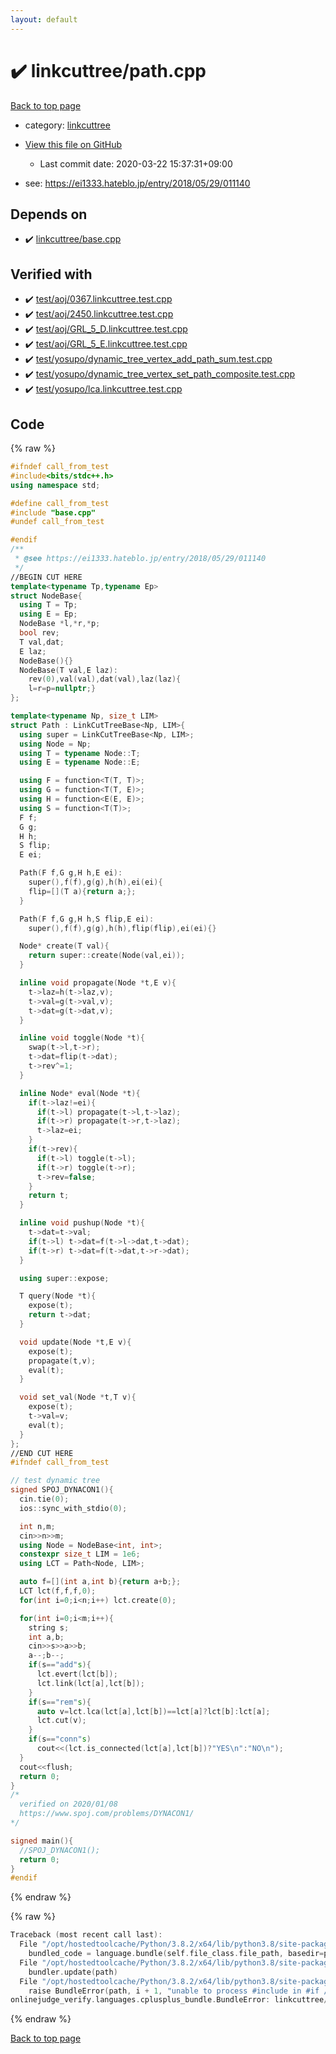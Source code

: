 ```yaml
---
layout: default
---
```


<!-- mathjax config similar to math.stackexchange -->
<script type="text/javascript" async
  src="https://cdnjs.cloudflare.com/ajax/libs/mathjax/2.7.5/MathJax.js?config=TeX-MML-AM_CHTML">
</script>
<script type="text/x-mathjax-config">
  MathJax.Hub.Config({
    TeX: { equationNumbers: { autoNumber: "AMS" }},
    tex2jax: {
      inlineMath: [ ['$','$'] ],
      processEscapes: true
    },
    "HTML-CSS": { matchFontHeight: false },
    displayAlign: "left",
    displayIndent: "2em"
  });
</script>

<script type="text/javascript" src="https://cdnjs.cloudflare.com/ajax/libs/jquery/3.4.1/jquery.min.js"></script>
<script src="https://cdn.jsdelivr.net/npm/jquery-balloon-js@1.1.2/jquery.balloon.min.js" integrity="sha256-ZEYs9VrgAeNuPvs15E39OsyOJaIkXEEt10fzxJ20+2I=" crossorigin="anonymous"></script>
<script type="text/javascript" src="../../assets/js/copy-button.js"></script>
<link rel="stylesheet" href="../../assets/css/copy-button.css" />


# :heavy_check_mark: linkcuttree/path.cpp

<a href="../../index.html">Back to top page</a>

* category: <a href="../../index.html#e406bcf916b254ab0f908ae657d2d754">linkcuttree</a>
* <a href="{{ site.github.repository_url }}/blob/master/linkcuttree/path.cpp">View this file on GitHub</a>
    - Last commit date: 2020-03-22 15:37:31+09:00


* see: <a href="https://ei1333.hateblo.jp/entry/2018/05/29/011140">https://ei1333.hateblo.jp/entry/2018/05/29/011140</a>


## Depends on

* :heavy_check_mark: <a href="base.cpp.html">linkcuttree/base.cpp</a>


## Verified with

* :heavy_check_mark: <a href="../../verify/test/aoj/0367.linkcuttree.test.cpp.html">test/aoj/0367.linkcuttree.test.cpp</a>
* :heavy_check_mark: <a href="../../verify/test/aoj/2450.linkcuttree.test.cpp.html">test/aoj/2450.linkcuttree.test.cpp</a>
* :heavy_check_mark: <a href="../../verify/test/aoj/GRL_5_D.linkcuttree.test.cpp.html">test/aoj/GRL_5_D.linkcuttree.test.cpp</a>
* :heavy_check_mark: <a href="../../verify/test/aoj/GRL_5_E.linkcuttree.test.cpp.html">test/aoj/GRL_5_E.linkcuttree.test.cpp</a>
* :heavy_check_mark: <a href="../../verify/test/yosupo/dynamic_tree_vertex_add_path_sum.test.cpp.html">test/yosupo/dynamic_tree_vertex_add_path_sum.test.cpp</a>
* :heavy_check_mark: <a href="../../verify/test/yosupo/dynamic_tree_vertex_set_path_composite.test.cpp.html">test/yosupo/dynamic_tree_vertex_set_path_composite.test.cpp</a>
* :heavy_check_mark: <a href="../../verify/test/yosupo/lca.linkcuttree.test.cpp.html">test/yosupo/lca.linkcuttree.test.cpp</a>


## Code

<a id="unbundled"></a>
{% raw %}
```cpp
#ifndef call_from_test
#include<bits/stdc++.h>
using namespace std;

#define call_from_test
#include "base.cpp"
#undef call_from_test

#endif
/**
 * @see https://ei1333.hateblo.jp/entry/2018/05/29/011140
 */
//BEGIN CUT HERE
template<typename Tp,typename Ep>
struct NodeBase{
  using T = Tp;
  using E = Ep;
  NodeBase *l,*r,*p;
  bool rev;
  T val,dat;
  E laz;
  NodeBase(){}
  NodeBase(T val,E laz):
    rev(0),val(val),dat(val),laz(laz){
    l=r=p=nullptr;}
};

template<typename Np, size_t LIM>
struct Path : LinkCutTreeBase<Np, LIM>{
  using super = LinkCutTreeBase<Np, LIM>;
  using Node = Np;
  using T = typename Node::T;
  using E = typename Node::E;

  using F = function<T(T, T)>;
  using G = function<T(T, E)>;
  using H = function<E(E, E)>;
  using S = function<T(T)>;
  F f;
  G g;
  H h;
  S flip;
  E ei;

  Path(F f,G g,H h,E ei):
    super(),f(f),g(g),h(h),ei(ei){
    flip=[](T a){return a;};
  }

  Path(F f,G g,H h,S flip,E ei):
    super(),f(f),g(g),h(h),flip(flip),ei(ei){}

  Node* create(T val){
    return super::create(Node(val,ei));
  }

  inline void propagate(Node *t,E v){
    t->laz=h(t->laz,v);
    t->val=g(t->val,v);
    t->dat=g(t->dat,v);
  }

  inline void toggle(Node *t){
    swap(t->l,t->r);
    t->dat=flip(t->dat);
    t->rev^=1;
  }

  inline Node* eval(Node *t){
    if(t->laz!=ei){
      if(t->l) propagate(t->l,t->laz);
      if(t->r) propagate(t->r,t->laz);
      t->laz=ei;
    }
    if(t->rev){
      if(t->l) toggle(t->l);
      if(t->r) toggle(t->r);
      t->rev=false;
    }
    return t;
  }

  inline void pushup(Node *t){
    t->dat=t->val;
    if(t->l) t->dat=f(t->l->dat,t->dat);
    if(t->r) t->dat=f(t->dat,t->r->dat);
  }

  using super::expose;

  T query(Node *t){
    expose(t);
    return t->dat;
  }

  void update(Node *t,E v){
    expose(t);
    propagate(t,v);
    eval(t);
  }

  void set_val(Node *t,T v){
    expose(t);
    t->val=v;
    eval(t);
  }
};
//END CUT HERE
#ifndef call_from_test

// test dynamic tree
signed SPOJ_DYNACON1(){
  cin.tie(0);
  ios::sync_with_stdio(0);

  int n,m;
  cin>>n>>m;
  using Node = NodeBase<int, int>;
  constexpr size_t LIM = 1e6;
  using LCT = Path<Node, LIM>;

  auto f=[](int a,int b){return a+b;};
  LCT lct(f,f,f,0);
  for(int i=0;i<n;i++) lct.create(0);

  for(int i=0;i<m;i++){
    string s;
    int a,b;
    cin>>s>>a>>b;
    a--;b--;
    if(s=="add"s){
      lct.evert(lct[b]);
      lct.link(lct[a],lct[b]);
    }
    if(s=="rem"s){
      auto v=lct.lca(lct[a],lct[b])==lct[a]?lct[b]:lct[a];
      lct.cut(v);
    }
    if(s=="conn"s)
      cout<<(lct.is_connected(lct[a],lct[b])?"YES\n":"NO\n");
  }
  cout<<flush;
  return 0;
}
/*
  verified on 2020/01/08
  https://www.spoj.com/problems/DYNACON1/
*/

signed main(){
  //SPOJ_DYNACON1();
  return 0;
}
#endif

```
{% endraw %}

<a id="bundled"></a>
{% raw %}
```cpp
Traceback (most recent call last):
  File "/opt/hostedtoolcache/Python/3.8.2/x64/lib/python3.8/site-packages/onlinejudge_verify/docs.py", line 340, in write_contents
    bundled_code = language.bundle(self.file_class.file_path, basedir=pathlib.Path.cwd())
  File "/opt/hostedtoolcache/Python/3.8.2/x64/lib/python3.8/site-packages/onlinejudge_verify/languages/cplusplus.py", line 170, in bundle
    bundler.update(path)
  File "/opt/hostedtoolcache/Python/3.8.2/x64/lib/python3.8/site-packages/onlinejudge_verify/languages/cplusplus_bundle.py", line 281, in update
    raise BundleError(path, i + 1, "unable to process #include in #if / #ifdef / #ifndef other than include guards")
onlinejudge_verify.languages.cplusplus_bundle.BundleError: linkcuttree/path.cpp: line 6: unable to process #include in #if / #ifdef / #ifndef other than include guards

```
{% endraw %}

<a href="../../index.html">Back to top page</a>

